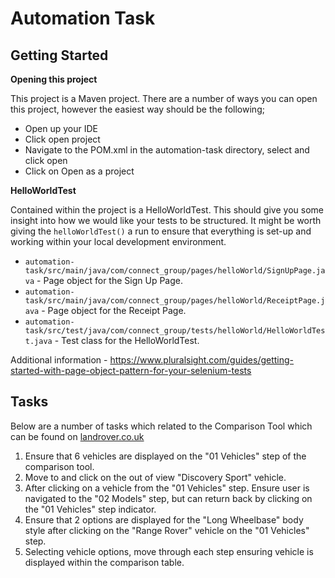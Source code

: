 # Automation Task

## Getting Started

**Opening this project**

This project is a Maven project. There are a number of ways you can open this project, however the easiest way should be the following;

*  Open up your IDE
*  Click open project
*  Navigate to the POM.xml in the automation-task directory, select and click open
*  Click on Open as a project

**HelloWorldTest**

Contained within the project is a HelloWorldTest. This should give you some insight into how we would like your tests to be structured. It might be worth giving the `helloWorldTest()` a run to ensure that everything is set-up and working within your local development environment.

* `automation-task/src/main/java/com/connect_group/pages/helloWorld/SignUpPage.java` - Page object for the Sign Up Page.
* `automation-task/src/main/java/com/connect_group/pages/helloWorld/ReceiptPage.java` - Page object for the Receipt Page.
* `automation-task/src/test/java/com/connect_group/tests/helloWorld/HelloWorldTest.java` - Test class for the HelloWorldTest.

Additional information - https://www.pluralsight.com/guides/getting-started-with-page-object-pattern-for-your-selenium-tests

## Tasks

Below are a number of tasks which related to the Comparison Tool which can be found on [landrover.co.uk](https://www.landrover.co.uk/comparison-tool/index.html#)

1. Ensure that 6 vehicles are displayed on the "01 Vehicles" step of the comparison tool.
2. Move to and click on the out of view "Discovery Sport" vehicle.
3. After clicking on a vehicle from the "01 Vehicles" step. Ensure user is navigated to the "02 Models" step, but can return back by clicking on the "01 Vehicles" step indicator.
4. Ensure that 2 options are displayed for the "Long Wheelbase" body style after clicking on the "Range Rover" vehicle on the "01 Vehicles" step.
5. Selecting vehicle options, move through each step ensuring vehicle is displayed within the comparison table.